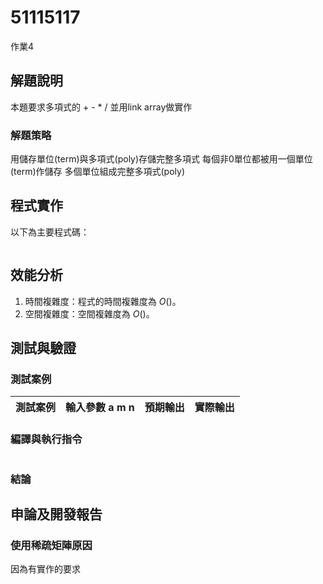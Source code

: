 
# 51115117

作業4

## 解題說明

本題要求多項式的 + - * / 並用link array做實作

### 解題策略

用儲存單位(term)與多項式(poly)存儲完整多項式
每個非0單位都被用一個單位(term)作儲存
多個單位組成完整多項式(poly)

## 程式實作

以下為主要程式碼：

```cpp
```

## 效能分析

1. 時間複雜度：程式的時間複雜度為 $O(  )$。
2. 空間複雜度：空間複雜度為 $O(  )$。

## 測試與驗證

### 測試案例

| 測試案例 | 輸入參數 a m n | 預期輸出 | 實際輸出 |
|----------|--------------|-----------|---------|

### 編譯與執行指令
```shell
```
### 結論

## 申論及開發報告

### 使用稀疏矩陣原因

因為有實作的要求
